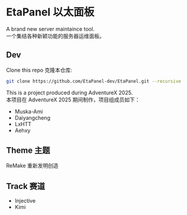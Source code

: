 # EtaPanel 以太面板

A brand new server maintaince tool.  
一个集结各种新颖功能的服务器运维面板。

## Dev
Clone this repo 克隆本仓库:  
```bash
git clone https://github.com/EtaPanel-dev/EtaPanel.git --recursive
```

This is a project produced during AdventureX 2025.  
本项目在 AdventureX 2025 期间制作，项目组成员如下：  
- Muska-Ami  
- Daiyangcheng  
- LxHTT  
- Aehxy

## Theme 主题  
ReMake 重新发明创造

## Track 赛道  
- Injective  
- Kimi  
<!-- - 腾讯云智能体平台 -->